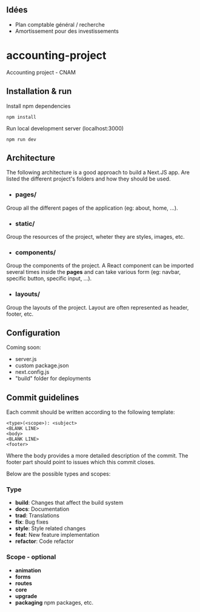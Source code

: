 ## Idées
- Plan comptable général / recherche
- Amortissement pour des investissements

# accounting-project
Accounting project - CNAM

## Installation & run

Install npm dependencies
```
npm install
```
Run local development server (localhost:3000)
```
npm run dev
```

## Architecture

The following architecture is a good approach to build a Next.JS app. Are listed the different project's folders and how they should be used.

- ### pages/

Group all the different pages of the application (eg: about, home, ...).

- ### static/

Group the resources of the project, wheter they are styles, images, etc.

- ### components/

Group the components of the project. A React component can be imported several times inside the **pages** and can take various form (eg: navbar, specific button, specific input, ...).

- ### layouts/

Group the layouts of the project. Layout are often represented as header, footer, etc.

## Configuration

Coming soon:
 - server.js
 - custom package.json
 - next.config.js
 - "build" folder for deployments

## Commit guidelines

 Each commit should be written according to the following template:
 ```
<type>(<scope>): <subject>
<BLANK LINE>
<body>
<BLANK LINE>
<footer>
 ```

Where the body provides a more detailed description of the commit.
The footer part should point to issues which this commit closes.

Below are the possible types and scopes:
### Type

- <b>build</b>: Changes that affect the build system
- <b>docs</b>: Documentation
- <b>trad</b>: Translations
- <b>fix</b>: Bug fixes
- <b>style</b>: Style related changes
- <b>feat</b>: New feature implementation
- <b>refactor</b>: Code refactor

### Scope - optional

- <b>animation</b>
- <b>forms</b>
- <b>routes</b>
- <b>core</b>
- <b>upgrade</b>
- <b>packaging</b> npm packages, etc.
